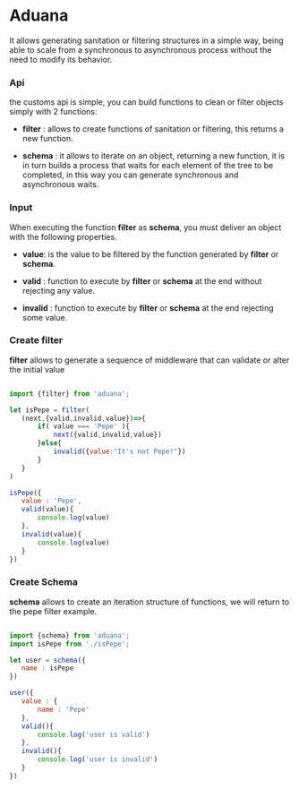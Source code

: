 # Aduana

It allows generating sanitation or filtering structures in a simple way, being able to scale from a synchronous to asynchronous process without the need to modify its behavior.

### Api

the customs api is simple, you can build functions to clean or filter objects simply with 2 functions:

- **filter** : allows to create functions of sanitation or filtering, this returns a new function.

- **schema** : it allows to iterate on an object, returning a new function, it is in turn builds a process that waits for each element of the tree to be completed, in this way you can generate synchronous and asynchronous waits.

### Input

When executing the function **filter** as **schema**, you must deliver an object with the following properties.

- **value**: is the value to be filtered by the function generated by **filter** or **schema**.

- **valid** : function to execute by **filter** or **schema** at the end without rejecting any value.

- **invalid** : function to execute by **filter** or **schema** at the end rejecting some value.

### Create filter

**filter** allows to generate a sequence of middleware that can validate or alter the initial value

```javascript

import {filter} from 'aduana';

let isPepe = filter(
   (next,{valid,invalid,value})=>{
       if( value === 'Pepe' ){
           next({valid,invalid,value})
       }else{
           invalid({value:"It's not Pepe!"})
       }
   }
)

isPepe({
   value : 'Pepe',
   valid(value){
       console.log(value)
   },
   invalid(value){
       console.log(value)
   }
})

```

### Create Schema

**schema** allows to create an iteration structure of functions, we will return to the pepe filter example.

```javascript

import {schema} from 'aduana';
import isPepe from './isPepe';

let user = schema({
   name : isPepe
})

user({
   value : {
       name : 'Pepe'
   },
   valid(){
       console.log('user is valid')
   },
   invalid(){
       console.log('user is invalid')
   }
})

```


